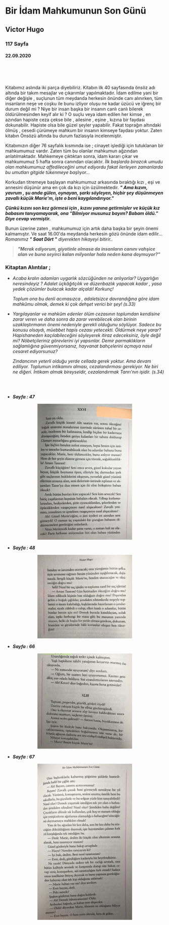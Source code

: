 # Bir İdam Mahkumunun Son Günü 
## Victor Hugo
### 117 Sayfa
#### 22.09.2020

<br> <br> <br>

 Kitabımız aslında iki parça diyebiliriz. Kitabın ilk 40 sayfasında önsöz adı altında bir takım mesajlar ve çıkarımlar yapılmaktadır. İdam edilme yani bir diğer değişle , suçlunun tüm meydanda herkesin önünde canı alınırken, tüm insanların neşe ve coşku ile bunu izliyor oluşu ne kadar üzücü ve iğrenç bir durum değil mi ? Niye bir insan başka bir insanın canlı canlı bilerek öldürülmesinden keyif alır ki ? O suçlu veya idam edilen her kimse , en azından hapiste ceza çekse bile , ailesine , eşine , kızına bir faydası 
dokunabilir. Hapiste olsa bile güzel şeyler yapabilir. Fakat toprağın altındaki ölmüş , cesedi çürümeye mahkum bir insanın kimseye faydası yoktur. Zaten kitabın Önsözü altında bu durum fazlasıyla incelenmiştir.

 Kitabımızın diğer 76 sayfalık kısmında ise ; cinayet işlediği için tutuklanan bir mahkumumuz vardır. Zaten tüm bu olanlar mahkumun ağzından anlatılmaktadır. Mahkemeye çıktıktan sonra, idam kararı çıkar ve mahkumumuz 5 hafta sonra canından olacaktır. *İlk başlarda birazcık umudu olan mahkumumuz affedileceğini umut ediyordu fakat ilerleyen zamanlarda bu umutları gitgide tükenmeye başlıyor...*

 Korkudan titremeye başlayan mahkumumuz arkasında bıraktığı kızı , eşi ve annesini düşünür ama en çok da kızı için üzülmektedir. ***" Ama kızım, yavrum , şu anda gülen, oynayan, şarkı söyleyen, hiçbir şey düşünmeyen zavallı küçük Marie'm, işte o beni kaygılandırıyor."***

***Çünkü kızını son kez görmesi için , kızını yanına getirmişler ve küçük kız babasını tanıyamayarak, ona  “Bilmiyor musunuz bayım? Babam öldü.” Diye cevap vermiştir.***

Bunun üzerine zaten , mahkumumuz için artık daha başka bir şeyin önemi kalmamıştır. Ve saat 16.00'da meydanda herkesin gözü
önünde idam edilir...
*Romanımız **" Saat Dört "** diyerekten hikayeyi bitirir..*

> ***"Merak ediyorum, giyotinle olmasa da insanların canını vahşice alan ve buna seyirci kalan milyonlar hala neden kana doymuyor?"***


### Kitaptan Alıntılar ;
- *Acaba kralın adamları uygarlık sözcüğünden ne anlıyorlar? Uygarlığın neresindeyiz ? Adalet üçkâğıtçılık ve düzenbazlık yapacak kadar , yasa yedek çözümler bulacak kadar alçaldı! Korkunç!*

    *Toplum ona bu denli acımasızca , adaletsizce davrandığına göre idam mahkûmu olmak, demek ki çok dehşet verici bir şey! (s.33)*

- *Yargılayanlar ve mahkûm edenler ölüm cezasının toplumdan kendisine zarar veren ve daha sonra da zarar verebilecek olan birinin uzaklaştırmanın önemi nedeniyle gerekli olduğunu söylüyor. Sadece bu konusu olsaydı, müebbet hapis cezası yetecekti. Öldürmek neye yarar? Hapishaneden kaçılabileceğini söyleyerek itiraz edeceksiniz, öyle değil mi? Nöbetçileriniz görevlerini iyi yapsınlar. Demir parmaklıkların sağlamlığına güvenmiyorsanız, hayvanat bahçelerini açmaya nasıl cesaret ediyorsunuz?*
  
    *Zindancının yeterli olduğu yerde cellada gerek yoktur. Ama devam ediliyor. Toplumun intikamını alması, cezalandırması gerekiyor. Ne biri ne diğeri. İntikam almak bireyseldir, cezalandırmak Tanrı'nın işidir. (s.34)*

<br><br>


- ***Sayfa : 47***
<p align="center" >
    <img src="images/../../images/18_Bir_İdam_Mahkumunun_Son_Günü/1_IMG_1805.jpg" width="300" target="_blank">
</p>

- ***Sayfa : 48***
<p align="center" >
    <img src="images/../../images/18_Bir_İdam_Mahkumunun_Son_Günü/2_IMG_1809.jpg" width="300" target="_blank">
</p>

- ***Sayfa : 66***
<p align="center" >
    <img src="images/../../images/18_Bir_İdam_Mahkumunun_Son_Günü/3_IMG_1810.jpg" width="300" target="_blank">
</p>

- ***Sayfa : 67***
<p align="center" >
    <img src="images/../../images/18_Bir_İdam_Mahkumunun_Son_Günü/5_IMG_1812.jpg" width="300" target="_blank">
</p>